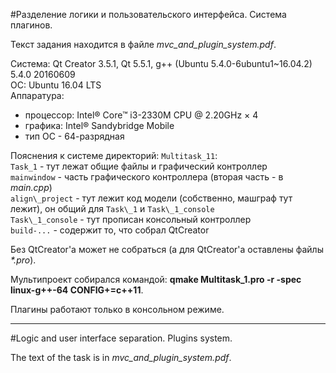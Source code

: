 #Разделение логики и пользовательского интерфейса. Система плагинов.

Текст задания находится в файле *mvc_and_plugin_system.pdf*.

   Система: Qt Creator 3.5.1, Qt 5.5.1, g++ (Ubuntu 5.4.0-6ubuntu1~16.04.2) 5.4.0 20160609   
   ОС: Ubuntu 16.04 LTS   
   Аппаратура:   
- процессор: Intel® Core™ i3-2330M CPU @ 2.20GHz × 4 
- графика: Intel® Sandybridge Mobile 
- тип ОС - 64-разрядная
            
Пояснения к системе директорий:
   ```Multitask_11```:   
      ```Task_1``` - тут лежат общие файлы и графический контроллер      
      ```mainwindow``` - часть графического контроллера (вторая часть - в *main.cpp*)      
      ```align\_project``` - тут лежит код модели (собственно, машграф тут лежит), он общий для ```Task\_1``` и ```Task\_1_console```      
      ```Task\_1_console``` - тут прописан консольный контроллер      
      ```build-...``` - содержит то, что собрал QtCreator      

Без QtCreator'a может не собраться (а для QtCreator'а оставлены файлы _*.pro_).

Мультипроект собирался командой: **qmake Multitask_1.pro -r -spec linux-g++-64 CONFIG+=c++11**.

Плагины работают только в консольном режиме.

___

#Logic and user interface separation. Plugins system.

The text of the task is in *mvc_and_plugin_system.pdf*.
